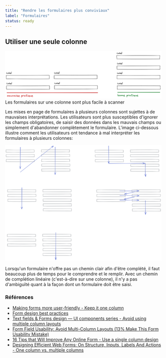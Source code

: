 ```yaml
---
title: "Rendre les formulaires plus conviviaux"
label: "Formulaires"
status: ready
---
```


## Utiliser une seule colonne

![Comparaison d'un formulaire à plusieurs colonnes et à une colonne](../../../assets/img/form-multi-vs-one-col.png)
Les formulaires sur une colonne sont plus facile à scanner

Les mises en page de formulaires à plusieurs colonnes sont sujettes à de mauvaises interprétations. Les utilisateurs sont plus susceptibles d'ignorer les champs obligatoires, de saisir des données dans les mauvais champs ou simplement d'abandonner complètement le formulaire. L'image ci-dessous illustre comment les utilisateurs ont tendance à mal interpréter les formulaires à plusieurs colonnes:

![Exemples de mauvaises intérprétations du chemin dans un formulaire](../../../assets/img/form-path-misinterpretation.png)

Lorsqu'un formulaire n'offre pas un chemin clair afin d'être complété, il faut beaucoup plus de temps pour le comprendre et le remplir. Avec un chemin de complétion linéaire (c'est-à-dire sur une colonne), il n'y a pas d'ambiguïté quant à la façon dont un formulaire doit être saisi.

### Références

- [Making forms more user-friendly - Keep it one column](https://uxdesign.cc/8-ways-to-make-forms-more-user-friendly-50f3f22c708c)
- [Form design best practices](https://medium.com/nextux/form-design-best-practices-9525c321d759)
- [Text fields & Forms design — UI components series - Avoid using multiple column layouts](https://uxdesign.cc/text-fields-forms-design-ui-components-series-2b32b2beebd0#b0e2)
- [Form Field Usability: Avoid Multi-Column Layouts (13% Make This Form Usability Mistake)](https://baymard.com/blog/avoid-multi-column-forms)
- [16 Tips that Will Improve Any Online Form - Use a single column design](https://uxplanet.org/the-18-must-do-principles-in-the-form-design-fe89d0127c92#7e55)
- [Designing Efficient Web Forms: On Structure, Inputs, Labels And Actions - One column vs. multiple columns](https://www.smashingmagazine.com/2017/06/designing-efficient-web-forms/#one-column-vs-multiple-columns)
